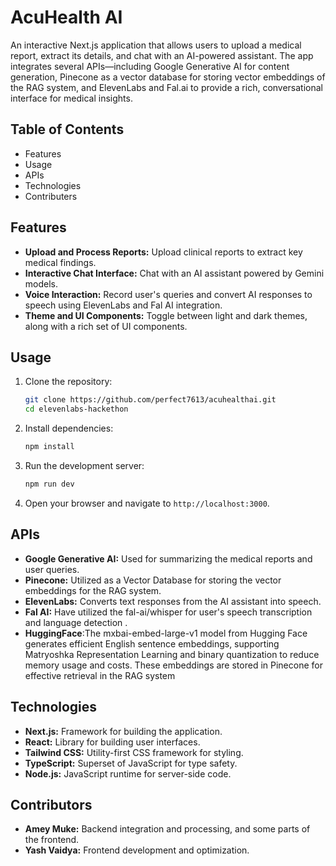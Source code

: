 # AcuHealth AI

An interactive Next.js application that allows users to upload a medical report, extract its details, and chat with an AI-powered assistant. The app integrates several APIs—including Google Generative AI for content generation, Pinecone as a vector database for storing vector embeddings of the RAG system, and ElevenLabs and Fal.ai to provide a rich, conversational interface for medical insights.

## Table of Contents

- Features
- Usage
- APIs
- Technologies
- Contributers

## Features

- **Upload and Process Reports:** Upload clinical reports to extract key medical findings.
- **Interactive Chat Interface:** Chat with an AI assistant powered by Gemini models.
- **Voice Interaction:** Record user's queries and convert AI responses to speech using ElevenLabs and Fal AI integration.
- **Theme and UI Components:** Toggle between light and dark themes, along with a rich set of UI components.

## Usage

1. Clone the repository:
    ```bash
    git clone https://github.com/perfect7613/acuhealthai.git
    cd elevenlabs-hackethon
    ```

2. Install dependencies:
    ```bash
    npm install
    ```

3. Run the development server:
    ```bash
    npm run dev
    ```

4. Open your browser and navigate to `http://localhost:3000`.

## APIs

- **Google Generative AI:** Used for summarizing the medical reports and user queries.
- **Pinecone:** Utilized as a Vector Database for storing the vector embeddings for the RAG system.
- **ElevenLabs:** Converts text responses from the AI assistant into speech.
- **Fal AI:** Have utilized the fal-ai/whisper for user's speech transcription and language detection .
- **HuggingFace**:The mxbai-embed-large-v1 model from Hugging Face generates efficient English sentence embeddings, supporting Matryoshka Representation Learning and binary quantization to reduce memory usage and costs. These embeddings are stored in Pinecone for effective retrieval in the RAG system

## Technologies

- **Next.js:** Framework for building the application.
- **React:** Library for building user interfaces.
- **Tailwind CSS:** Utility-first CSS framework for styling.
- **TypeScript:** Superset of JavaScript for type safety.
- **Node.js:** JavaScript runtime for server-side code.

## Contributors

- **Amey Muke:** Backend integration and processing, and some parts of the frontend.
- **Yash Vaidya:** Frontend development and optimization.
